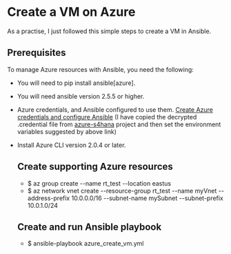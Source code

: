 # Create a VM on Azure

As a practise, I just followed this simple steps to create a VM in Ansible.

## Prerequisites

To manage Azure resources with Ansible, you need the following:

* You will need to pip install ansible[azure].
* You will need ansible version 2.5.5 or higher.
* Azure credentials, and Ansible configured to use them.
  [Create Azure credentials and configure Ansible](https://docs.microsoft.com/en-us/azure/virtual-machines/linux/ansible-install-configure#create-azure-credentials)
  (I have copied the decrypted .credential file from [azure-s4hana](https://github.com/Centiq/azure-s4hana) project and then set the environment variables suggested by above link)
* Install Azure CLI version 2.0.4 or later.


  ## Create supporting Azure resources
  
  * $ az group create --name rt_test --location eastus
  * $ az network vnet create --resource-group rt_test --name myVnet  --address-prefix 10.0.0.0/16 --subnet-name mySubnet --subnet-prefix 10.0.1.0/24
  
  ## Create and run Ansible playbook
  
  * $ ansible-playbook azure_create_vm.yml
